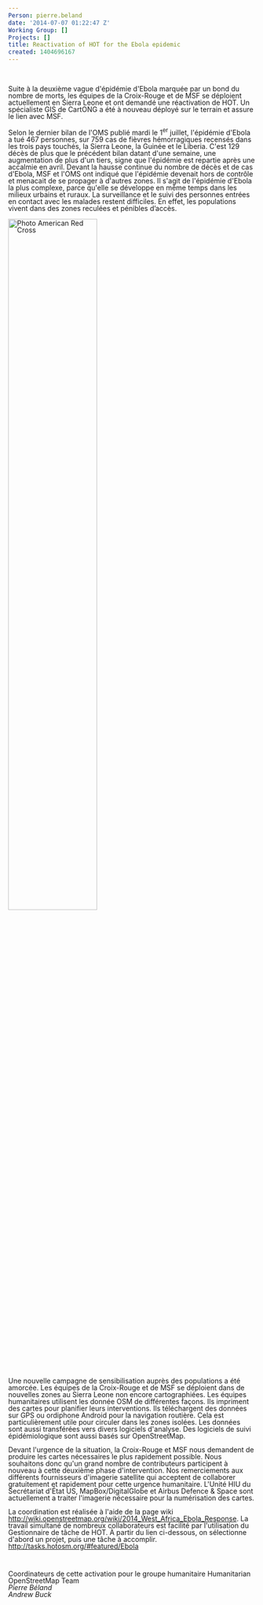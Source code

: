 ```yaml
---
Person: pierre.beland
date: '2014-07-07 01:22:47 Z'
Working Group: []
Projects: []
title: Reactivation of HOT for the Ebola epidemic
created: 1404696167
---
```

<p>&nbsp;</p><p style="margin-bottom: 0cm; line-height: 100%;">Suite à la deuxième vague d'épidémie d'Ebola marquée par un bond du nombre de morts, les équipes de la Croix-Rouge et de MSF se déploient actuellement en Sierra Leone et ont demandé une réactivation de HOT. Un spécialiste GIS de CartONG a été à nouveau déployé sur le terrain et assure le lien avec MSF.</p><p style="margin-bottom: 0cm; line-height: 100%;">Selon le dernier bilan de l'OMS publié mardi le 1<sup>er</sup> juillet, l'épidémie d'Ebola a tué 467 personnes, sur ­759 cas de fièvres hémorragiques recensés dans les trois pays touchés, la Sierra Leone, la Guinée et le Liberia. C'est 129 décès de plus que le précédent bilan datant d'une semaine, une augmentation de plus d'un tiers, signe que l'épidémie est repartie après une accalmie en avril. Devant la hausse continue du nombre de décès et de cas d'Ebola, MSF et l'OMS ont indiqué que l'épidémie devenait hors de contrôle et menacait de se propager à d'autres zones. Il s'agit de l'épidémie d'Ebola la plus complexe, parce qu'elle se développe en même temps dans les milieux urbains et ruraux. La surveillance et le suivi des personnes entrées en contact avec les malades restent difficiles. En effet, les populations vivent dans des zones reculées et pénibles d’accès.</p><p style="margin-bottom: 0cm; line-height: 100%;"><img src="http://hot.openstreetmap.org/sites/default/files/amr-dale-kunce-DSCN0846b.JPG" alt="Photo American Red Cross" width="60%"></p><p style="margin-bottom: 0cm; line-height: 100%;">Une nouvelle campagne de sensibilisation auprès des populations a été amorcée. Les équipes de la Croix-Rouge et de MSF se déploient dans de nouvelles zones au Sierra Leone non encore cartographiées. Les équipes humanitaires utilisent les donnée OSM de différentes façons. Ils impriment des cartes pour planifier leurs interventions. Ils téléchargent des données sur GPS ou ordiphone Android pour la navigation routière. Cela est particulièrement utile pour circuler dans les zones isolées. Les données sont aussi transférées vers divers logiciels d'analyse. Des logiciels de suivi épidémiologique sont aussi basés sur OpenStreetMap.</p><p style="margin-bottom: 0cm; line-height: 100%;">Devant l'urgence de la situation, la Croix-Rouge et MSF nous demandent de produire les cartes nécessaires le plus rapidement possible. Nous souhaitons donc qu'un grand nombre de contributeurs participent à nouveau à cette deuxième phase d'intervention. Nos remerciements aux différents fournisseurs d'imagerie satellite qui acceptent de collaborer gratuitement et rapidement pour cette urgence humanitaire. L'Unité HIU du Secrétariat d'État US, MapBox/DigitalGlobe et Airbus Defence &amp; Space sont actuellement a traiter l'imagerie nécessaire pour la numérisation des cartes.</p><p style="margin-bottom: 0cm; line-height: 100%;">La coordination est réalisée à l'aide de la page wiki <a href="http://wiki.openstreetmap.org/wiki/2014_West_Africa_Ebola_Response">http://wiki.openstreetmap.org/wiki/2014_West_Africa_Ebola_Response</a>. La travail simultané de nombreux collaborateurs est facilité par l'utilisation du Gestionnaire de tâche de HOT. À partir du lien ci-dessous, on sélectionne d'abord un projet, puis une tâche à accomplir. <a href="http://tasks.hotosm.org/#featured/Ebola">http://tasks.hotosm.org/#featured/Ebola</a></p><p style="margin-bottom: 0cm; line-height: 100%;">&nbsp;</p><p style="margin-bottom: 0cm; line-height: 100%;">Coordinateurs de cette activation pour le groupe humanitaire Humanitarian OpenStreetMap Team<br><em>Pierre Béland</em><br><em id="yui_3_13_0_1_1396261992659_9875">Andrew Buck</em></p>
